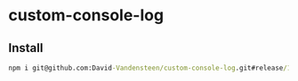 # custom-console-log

## Install
```cmd
npm i git@github.com:David-Vandensteen/custom-console-log.git#release/1.0.0
```
